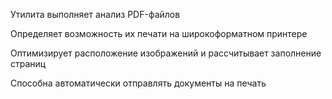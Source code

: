 Утилита выполняет анализ PDF-файлов

Определяет возможность их печати на широкоформатном принтере

Оптимизирует расположение изображений и рассчитывает заполнение страниц

Способна автоматически отправлять документы на печать
